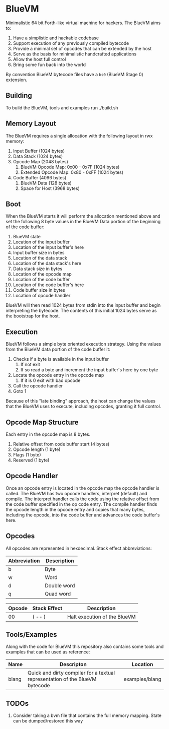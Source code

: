 # BlueVM

Minimalistic 64 bit Forth-like virtual machine for hackers. The BlueVM aims to:

1. Have a simplistic and hackable codebase
1. Support execution of any previously compiled bytecode
1. Provide a minimal set of opcodes that can be extended by the host
1. Serve as the basis for minimalistic handcrafted applications
1. Allow the host full control
1. Bring some fun back into the world

By convention BlueVM bytecode files have a `bs0` (BlueVM Stage 0) extension.

## Building

To build the BlueVM, tools and examples run ./build.sh

## Memory Layout

The BlueVM requires a single allocation with the following layout in rwx memory:

1. Input Buffer (1024 bytes)
1. Data Stack (1024 bytes)
1. Opcode Map (2048 bytes)
   1. BlueVM Opcode Map: 0x00 - 0x7F (1024 bytes)
   1. Extended Opcode Map: 0x80 - 0xFF (1024 bytes)
1. Code Buffer (4096 bytes)
   1. BlueVM Data (128 bytes)
   1. Space for Host (3968 bytes)

## Boot

When the BlueVM starts it will perform the allocation mentioned above and set the following 8 byte values in the
BlueVM Data portion of the beginning of the code buffer:

1. BlueVM state
1. Location of the input buffer
1. Location of the input buffer's here
1. Input buffer size in bytes
1. Location of the data stack
1. Location of the data stack's here
1. Data stack size in bytes
1. Location of the opcode map
1. Location of the code buffer
1. Location of the code buffer's here
1. Code buffer size in bytes
1. Location of opcode handler

BlueVM will then read 1024 bytes from stdin into the input buffer and begin interpreting the bytecode. The contents
of this initial 1024 bytes serve as the bootstrap for the host.

## Execution

BlueVM follows a simple byte oriented execution strategy. Using the values from the BlueVM data portion of the code
buffer it:

1. Checks if a byte is available in the input buffer
   1. If not exit
   1. If so read a byte and increment the input buffer's here by one byte
1. Locate the opcode entry in the opcode map
   1. If it is 0 exit with bad opcode
1. Call the opcode handler
1. Goto 1

Because of this "late binding" approach, the host can change the values that the BlueVM uses to execute, including
opcodes, granting it full control.

## Opcode Map Structure

Each entry in the opcode map is 8 bytes.

1. Relative offset from code buffer start (4 bytes)
1. Opcode length (1 byte)
1. Flags (1 byte)
1. Reserved (1 byte)

## Opcode Handler

Once an opcode entry is located in the opcode map the opcode handler is called. The BlueVM has two opcode handlers,
interpret (default) and compile. The interpret handler calls the code using the relative offset from the code
buffer specified in the op code entry. The compile handler finds the opcode length in the opcode entry and copies
that many bytes, including the opcode, into the code buffer and advances the code buffer's here.

## Opcodes

All opcodes are represented in hexdecimal. Stack effect abbreviations:

| Abbreviation | Description |
|----|----|
| b | Byte |
| w | Word |
| d | Double word |
| q | Quad word |

| Opcode | Stack Effect | Description |
|----|----|----|
| 00 | ( -- ) | Halt execution of the BlueVM |

## Tools/Examples

Along with the code for BlueVM this repository also contains some tools and examples that can be used as reference:

| Name | Descripton | Location |
|----|----|----|
| blang | Quick and dirty compiler for a textual representation of the BlueVM bytecode | examples/blang |

## TODOs

1. Consider taking a bvm file that contains the full memory mapping. State can be dumped/restored this way
